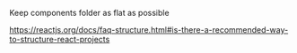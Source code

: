 Keep components folder as flat as possible

https://reactjs.org/docs/faq-structure.html#is-there-a-recommended-way-to-structure-react-projects
